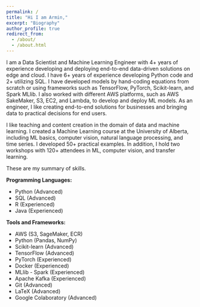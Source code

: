 ```yaml
---
permalink: /
title: "Hi I am Armin,"
excerpt: "Biography"
author_profile: true
redirect_from: 
  - /about/
  - /about.html
---
```


I am a Data Scientist and Machine Learning Engineer with 4+ years of experience developing and deploying end-to-end data-driven solutions on edge and cloud. I have 6+ years of experience developing Python code and 2+ utilizing SQL. I have developed models by hand-coding equations from scratch or using frameworks such as TensorFlow, PyTorch, Scikit-learn, and Spark MLlib. I also worked with different AWS platforms, such as AWS SakeMaker, S3, EC2, and Lambda, to develop and deploy ML models. As an engineer, I like creating end-to-end solutions for businesses and bringing data to practical decisions for end users. 

I like teaching and content creation in the domain of data and machine learning. I created a Machine Learning course at the University of Alberta, including ML basics, computer vision, natural language processing, and time series. I developed 50+ practical examples. In addition, I hold two workshops with 120+ attendees in ML, computer vision, and transfer learning. 

These are my summary of skills. 

**Programming Languages:**
- Python (Advanced)
- SQL (Advanced)
- R (Experienced)
- Java (Experienced)

**Tools and Frameworks:**
- AWS (S3, SageMaker, ECR)
- Python (Pandas, NumPy)
- Scikit-learn (Advanced)
- TensorFlow (Advanced)
- PyTorch (Experienced)
- Docker (Experienced)
- MLlib - Spark (Experienced)
- Apache Kafka (Experienced)
- Git (Advanced)
- LaTeX (Advanced)
- Google Colaboratory (Advanced)

